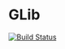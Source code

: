 # GLib

[![Build Status](https://travis-ci.org/vtjnash/GLib.jl.png)](https://travis-ci.org/vtjnash/GLib.jl)
